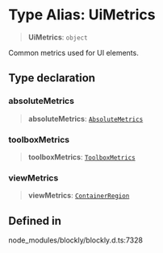 # Type Alias: UiMetrics

> **UiMetrics**: `object`

Common metrics used for UI elements.

## Type declaration

### absoluteMetrics

> **absoluteMetrics**: [`AbsoluteMetrics`](AbsoluteMetrics.md)

### toolboxMetrics

> **toolboxMetrics**: [`ToolboxMetrics`](ToolboxMetrics.md)

### viewMetrics

> **viewMetrics**: [`ContainerRegion`](ContainerRegion.md)

## Defined in

node_modules/blockly/blockly.d.ts:7328
